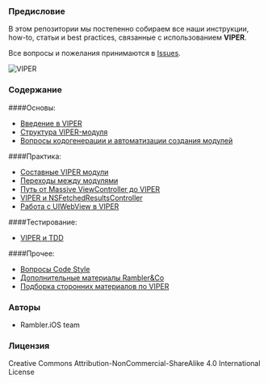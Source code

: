 ### Предисловие

В этом репозитории мы постепенно собираем все наши инструкции, how-to, статьи и best practices, связанные с использованием **VIPER**.

Все вопросы и пожелания принимаются в [Issues](https://github.com/rambler-ios/The-Book-of-VIPER/issues).

![VIPER](http://i.imgur.com/z0BTfgi.png)

### Содержание

####Основы:
- [Введение в VIPER](IntroductionToVIPER.md)
- [Структура VIPER-модуля](ModuleStructure.md)
- [Вопросы кодогенерации и автоматизации создания модулей](CodeGeneration.md)

####Практика:
- [Составные VIPER модули](CompoundModules.md)
- [Переходы между модулями](ModuleTransitions.md)
- [Путь от Massive ViewController до VIPER](MVCChainsawMassacre.md)
- [VIPER и NSFetchedResultsController](FRCInVIPER.md)
- [Работа с UIWebView в VIPER](UIWebView.md)

####Тестирование:
- [VIPER и TDD](TDDVIPER.md)

####Прочее:
- [Вопросы Code Style](CodeStyle.md)
- [Дополнительные материалы Rambler&Co](RamblerMaterials.md)
- [Подборка сторонних материалов по VIPER](Links.md)

### Авторы

- Rambler.iOS team

### Лицензия

Creative Commons Attribution-NonCommercial-ShareAlike 4.0 International License
